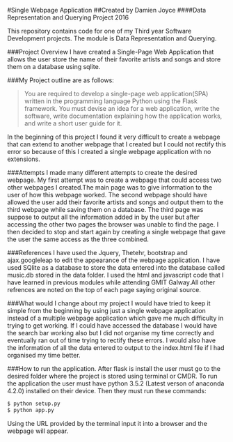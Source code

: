 #Single Webpage Application
##Created by Damien Joyce
####Data Representation and Querying Project 2016

This repository contains code for one of my Third year Software Development projects. The module is Data Representation and Querying. 

###Project Overview
I have created a Single-Page Web Application that allows the user store the name of their favorite artists and songs and store them on a database using sqlite.

###My Project outline are as follows:
>You are required to develop a single-page web application(SPA) written in the programming language Python using the Flask framework. You must devise an idea for a web application, write the software, write documentation explaining how the application works, and write a short user guide for it.

In the beginning of this project I found it very difficult to create a webpage that can extend to another webpage that I created but I could not rectify this error so because of this I created a single webpage application with no extensions.

###Attempts
I made many different attempts to create the desired webpage. My first attempt was to create a webpage that could access two other webpages I created.The main page was to give information to the user of how this webpage worked. The second webpage should have allowed the user add their favorite artists and songs and output them to the third webpage while saving them on a database. The third page was suppose to output all the information added in by the user but after accessing the other two pages the browser was unable to find the page. I then decided to stop and start again by creating a single webpage that gave the user the same access as the three combined.

###References
I have used the Jquery, Thetehr, bootstrap and  ajax.googleleap to edit the appearance of the webpage application. I have used SQlite as a database to store the data entered into the database called music.db stored in the data folder. I used the html and javascript code that I have learned in previous modules while attending GMIT Galway.All other refrences are noted on the top of each page saying original source.


###What would I change about my project
I would have tried to keep it simple from the beginning by using just a single webpage application instead of a multiple webpage application which gave me much difficulty in trying to get working. If I could have accessed the database I would have the search bar working also but I did not organise my time correctly and eventually ran out of time trying to rectify these errors. I would also have the information of all the data entered to output to the index.html file if I had organised my time better.


###How to run the application.
After flask is install the user must go to the desired folder where the project is stored using terminal or CMDR. To run the application the user must have python 3.5.2 (Latest verson of anaconda 4.2.0) installed on their device. Then they must run these commands:
```bash
$ python setup.py
$ python app.py
```

Using the URL provided by the terminal input it into a browser and the webpage will appear.